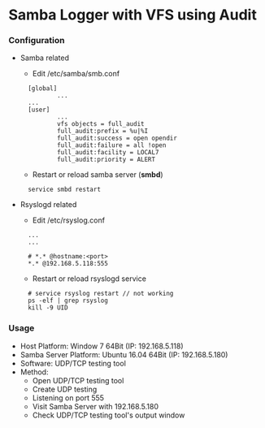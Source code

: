 # Samba Logger with VFS using Audit

### Configuration
  + Samba related 
    - Edit /etc/samba/smb.conf
  
    ```
      [global]
              ...
      ...
      [user]
              ...
              vfs objects = full_audit
              full_audit:prefix = %u|%I
              full_audit:success = open opendir
              full_audit:failure = all !open
              full_audit:facility = LOCAL7
              full_audit:priority = ALERT
    ```
    
    - Restart or reload samba server (**smbd**)
    
    ```
      service smbd restart  
    ```
  
  + Rsyslogd related 
    - Edit /etc/rsyslog.conf
    
    ```
      ...
      ...
      
      # *.* @hostname:<port>
      *.* @192.168.5.118:555
    ```
    
    - Restart or reload rsyslogd service
    
    ```
      # service rsyslog restart // not working
      ps -elf | grep rsyslog
      kill -9 UID
    ```

### Usage
  + Host Platform: Window 7 64Bit (IP: 192.168.5.118)
  + Samba Server Platform: Ubuntu 16.04 64Bit (IP: 192.168.5.180)
  + Software: UDP/TCP testing tool
  + Method:
    - Open UDP/TCP testing tool
    - Create UDP testing
    - Listening on port 555
    - Visit Samba Server with 192.168.5.180
    - Check UDP/TCP testing tool's output window
